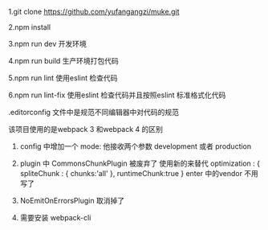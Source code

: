 1.git clone https://github.com/yufangangzi/muke.git


2.npm install

3.npm run dev  开发环境

4.npm run build  生产环境打包代码

5.npm run lint   使用eslint 检查代码

6.npm run lint-fix  使用eslint 检查代码并且按照eslint  标准格式化代码


.editorconfig  文件中是规范不同编辑器中对代码的规范


该项目使用的是webpack 3   和webpack 4 的区别

1. config 中增加一个 mode: 他接收两个参数 development 或者 production
2. plugin 中 CommonsChunkPlugin 被废弃了   使用新的来替代
   optimization : {
     spliteChunk : {
       chunks:'all'
     },
     runtimeChunk:true
   }
   enter 中的vendor 不用写了

3. NoEmitOnErrorsPlugin 取消掉了
4. 需要安装 webpack-cli

